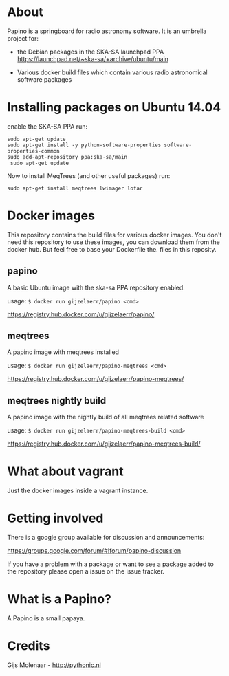 About
======

Papino is a springboard for radio astronomy software. It is an umbrella
project for:

 * the Debian packages in the SKA-SA launchpad PPA
   https://launchpad.net/~ska-sa/+archive/ubuntu/main

 * Various docker build files which contain various
   radio astronomical software packages


Installing packages on Ubuntu 14.04
===================================

enable the SKA-SA PPA run:

```shell
sudo apt-get update
sudo apt-get install -y python-software-properties software-properties-common
sudo add-apt-repository ppa:ska-sa/main
 sudo apt-get update
 ```

Now to install MeqTrees (and other useful packages) run:
```shell
sudo apt-get install meqtrees lwimager lofar
```

Docker images
=============

This repository contains the build files for various docker images.
You don't need this repository to use these images, you can download
them from the docker hub. But feel free to base your Dockerfile the.
files in this reposity.

papino
------

A basic Ubuntu image with the ska-sa PPA repository enabled.

usage: `$ docker run gijzelaerr/papino <cmd>`

https://registry.hub.docker.com/u/gijzelaerr/papino/


meqtrees
--------

A papino image with meqtrees installed

usage: `$ docker run gijzelaerr/papino-meqtrees <cmd>`

https://registry.hub.docker.com/u/gijzelaerr/papino-meqtrees/


meqtrees nightly build
-----------------------

A papino image with the nightly build of all meqtrees related software

usage: `$ docker run gijzelaerr/papino-meqtrees-build <cmd>`

https://registry.hub.docker.com/u/gijzelaerr/papino-meqtrees-build/


What about vagrant
==================

Just the docker images inside a vagrant instance.


Getting involved
================

There is a google group available for discussion and announcements:

https://groups.google.com/forum/#!forum/papino-discussion

If you have a problem with a package or want to see a package added to the repository please open a issue on the issue tracker.


What is a Papino?
=================

A Papino is a small papaya.


Credits
=======

Gijs Molenaar - http://pythonic.nl
